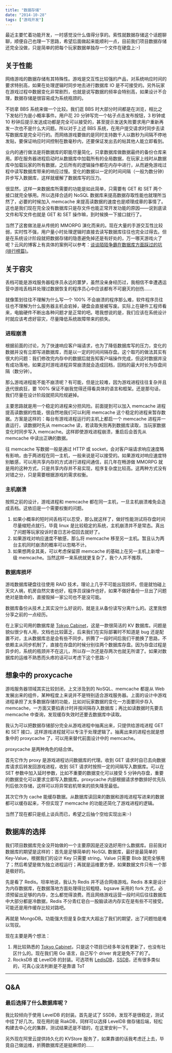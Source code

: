 ```yaml
---
title: "数据存储"
date: "2014-10-28"
tags: ["游戏开发"]
---
```


最近主要忙着功能开发，一时感觉没什么值得分享的。索性就数据存储这个话题聊聊，顺便自己也理一下思路，希望后面做起来能顺利一点，目前我们项目数据存储还完全没做，只是简单的把每个玩家数据单独存一个文件在硬盘上:-)  

## 关于性能

网络游戏的数据存储有其特殊性。游戏是交互性比较强的产品，对系统响应时间的要求特别高，如果在处理逻辑时同步地去进行数据库 IO 是不可接受的。另外玩家在游戏过程中数据变化非常剧烈，也就是说写数据的频率会特别高，如果设计不合理，数据存储是很容易成为系统瓶颈的。  

不妨拿 BBS 系统来做一个比较。我们逛 BBS 时大部分时间都是在浏览，相比之下发帖行为是小概率事件。用户花 20 分钟写完一个帖子点击发布按钮，3 秒钟或 10 秒钟后提示发送成功都是完全可以接受的，甚至提示发送失败要求用户重新再发一次也不是什么大问题。所以对于上述 BBS 系统，在用户提交请求时同步去读写数据库是完全可行的。而网络游戏要做的是同时支持数千人以数秒为间隔不停地发贴，要保证响应时间控制在数毫秒内，还要保证发出去的帖其他人能立即看到。  

业内的通行做法是将数据库的职能尽量简化，只拿数据库做数据最终的备份仓库来用。即在服务器进程启动时从数据库中加载所有的全局数据，在玩家上线时从数据库中加载玩家的所有数据，之后所有的逻辑操作都在内存中进行，从而避免游戏过程中读写数据库带来的响应过慢。变化的数据以一定的时间间隔（一般为数分钟）异步写入数据库，这样就缓解了数据库写的压力。  

很显然，这样一来数据库所需要的功能是如此简单，只需要有 GET 和 SET 两个接口就完全够用。所以选择合适的 NoSQL 数据库来提高数据存取性能也就理所当然了，必要的时候加入 memcache 来提高读数据的速度也是顺理成章的事情了。这也是我们现在完全没有数据库只是存文件也能正常开发功能的原因——说到底读文件和写文件也就是 GET 和 SET 操作嘛，到时候换一下接口就行了。  

当然了这套做法是从传统的 MMORPG 演化而来的。现在大量的手游交互性比较弱，实时性不强，用户量小时处理逻辑时直接去读写数据库往往也完全过得去。但是在系统设计阶段就把数据存储的隐患避免掉还是有好处的，万一哪天游戏火了呢？云风的博客上有具体的案例可以参考：[谈谈陌陌争霸在数据库方面踩过的坑(排行榜篇)](http://blog.codingnow.com/2014/03/mmzb_db_2.html)。  

## 关于容灾

丢档可能是游戏服务器程序员永远的噩梦，虽然没亲身经历过，我相信不幸遭遇运营中游戏丢档并处理过数据恢复的程序员心中应该都有不可磨灭的创伤……  

就像策划往往不理解为什么写一个 100% 不会崩溃的程序那么难，软件程序员往往也不理解为什么服务器主机会宕掉，硬盘会直接被写废。实际上在硬件工程师看来，电脑硬件不断出各种问题才是正常的吧。嗯我想说的是，我们应该在系统设计时就应该考虑好容灾，尽量降低系统故障带来的损失。

### 进程崩溃

根据前面的讨论，为了快速响应客户端请求，也为了降低数据库写的压力，变化的数据并没有立即写进数据库，而是以一定的时间间隔存盘。这个取巧的做法其实有很大的问题：我们修改完内存中的数据后就告知客户端操作完成，但这时数据并没有成功落地，如果这时游戏进程异常崩溃就会造成回档，回档的最大时长为存盘间隔（数分钟）。

那么游戏进程能不能不崩溃呢？有可能，但是比较难，因为游戏进程往往复杂并且迭代很疯狂，要 100% 保证不崩我觉得还得看具体的语言和框架。还是那句话，我们尽量在设计阶段就把风险规避掉。

主要思路就是用一个稳定的进程来分担风险。前面提到可以加入 memcache 进程提高读数据的性能，很自然地我们可以利用 memcache 这个稳定的进程来暂存数据。方案是这样的：每台有游戏进程运行的主机上都启一个 memcache 进程并一直运行，读数据时先从 memcache 读，若读取失败再到数据库读取，当玩家数据变化时同步写入 memcache。这样即使游戏进程崩溃，重启后会首先从 memcache 中读出正确的数据。

往 memcache 写数据一般是通过 HTTP 或 socket，会对客户端请求响应速度略有影响，由于两进程在同一主机，一般来说是可以接受的。如果游戏对响应速度特别敏感，可以用共享内存的方式进行进程间通信，前几年在畅游做 MMORPG 就是用的这种方式，只是共享内存并不易实现，程序复杂度比较高。这两种方式没有对错之分，只是需要根据游戏的需求权衡。

### 主机崩溃

按照之前的设计，游戏进程和 memcache 都在同一主机，一旦主机崩溃难免会造成丢档。这依旧是一个需要权衡的问题。

1. 如果小概率的短时间丢档可以忍受，那么就这样了，做好性能测试将存盘时间尽量缩短点就行。毕竟 linux 是比较稳定的系统，主机崩溃并不是常态。真出了问题等玩家投诉时查日志补偿回去就好了。
2. 如果游戏对响应速度不敏感，那么将 memcache 移至另一主机。暂且认为两台主机同时崩溃的概率可以忽略不计。
3. 如果想两全其美，可以考虑保留原 memcache 的基础上在另一主机上新增一级 memcache。当然这样一来系统就更复杂了，我个人并不推荐。

### 数据库损坏

游戏数据库硬盘往往使用 RAID 技术，理论上几乎不可能出现损坏。但是就怕碰上天灾人祸，机房自然灾害也好，程序员误操作也好，如果不做好备份一旦出了问题绝对是致命的，直接毁掉一家公司也不是没可能。

数据库备份从技术上其实没什么好说的，就是主从备份读写分离什么的。这里我想分享之前的一点经历。

在上家公司用的数据库是 [Tokyo Cabinet](http://fallabs.com/tokyocabinet/)，这是一款很简洁的 KV 数据库。问题是貌似很少有人用，文档也比较匮乏，后来我们在实际部署时不知道是 bug 还是配置不对，主从数据库总是会有些不同步。折腾了一段时间后我们干脆换了思路，不依赖主从同步机制了，直接在存盘的时候分别往两个数据库存盘。因为存盘过程是异步的，系统的瓶颈并不在这儿，所以存一次还是存两次也就无所谓了。如果对数据库的运维不熟悉而头疼的话可以考虑下这个思路:-)


## 想象中的 proxycache

游戏服务器领域其实比较封闭，上文涉及到的 NoSQL、memcache 都是从 Web 发展出来的组件，某种程度上来说并不是特别适合游戏服务器。上面的设计中游戏进程承担了太多数据存储的功能，比如对玩家数据的变化一方面要同步存入 memcache，一方面又要掐表计时并按间隔存入数据库；再比如读数据时先要去 memcache 中查询，发现缓存失效时还要去数据库中读取。

我认为可以把数据存储部分完全从游戏进程中抽离出来，只提供给游戏进程 GET 和 SET 接口，这样游戏进程就可以专注于处理逻辑了。抽离出来的进程也就是想象中的 proxycache 了，可以用来替代前面设计中的 memcache。

proxycache 是两种角色的结合体。

首先它作为 proxy 是游戏进程访问数据库的代理。收到 GET 请求时自已去向数据库请求后转发回游戏进程，收到 SET 请求时按照一定的间隔写入数据库。可以在 SET 参数中加入延时参数，比如不重要的数据变化可以接受 5 分钟内存盘，重要的数据变化可以要求立即写入数据库。proxycache 内部根据请求参数排好优先队列后依次存储，这样可以将异常宕机带来的损失降至最低。

其次它作为 cache 能缓存数据。从数据库读回来的数据和游戏进程写进来的数据都可以缓存起来，不但实现了 memcache 的功能还简化了游戏进程的逻辑。

当然了现在都只是纸上谈兵而已，希望之后抽个空给实现出来:-)

## 数据库的选择

我们项目数据库完全没开始做的一个主要原因是还没选好用什么数据库。目前我对数据库的期望是这样的：首先是足够简单的 NoSQL 数据库，最好是最简单的 Key-Value，根据我们的设计 Key 只需要 string，Value 只需要 Blob 就完全够用了；然后希望是做为独立进程运行；再就是运维要方便，如果数据文件只有一个那是极好的。

先是看了 Redis。坦率地说，我认为 Redis 并不适合网络游戏。Redis 本来是设计为内存数据库，在数据落地方面处理得比较粗糙，bgsave 采用的 fork 方式，必须预留出足够的内存，怎么都觉得浪费。而且网络游戏运营一段时间后往往数据库中大部分都是冷数据，Redis 不分青红皂白一股脑读进内存实在是有些不可接受。可能还是用作缓存比较对路吧。

再就是 MongoDB。功能强大但是复杂度大大超出了我们的期望，出了问题怕是难以驾驭。

现在主要是两个想法：

1. 用比较熟悉的 [Tokyo Cabinet](http://fallabs.com/tokyocabinet/)，只是这个项目已经多年没有更新了，也没有社区什么的。现在我们用 Go 语言，自己写个 driver 肯定是免不了的了。
2. RocksDB 或 LevelDB 的封装。可选项有 [LedisDB](http://ledisdb.com/)，[SSDB](http://ssdb.io/zh_cn/)，还有很多类似的，可真心没法判断是不是靠谱 ToT

-----------------------

## Q&A

### 最后选择了什么数据库呢？

我比较倾向于使用 LevelDB 的封装。首先是试了 SSDB，发现不是很稳定，测试中挂了好几次。现在用的是 RiakDB，同样可以选择 LevelDB 做存储后端，轻松构建去中心化的集群，测试结果还是不错的，在这里安利一下。

另外现在阿里云提供持久化的 KVStore 服务了，如果靠谱的话我考虑迁上去，毕竟自己做运维，折腾数据库还是挺麻烦的……